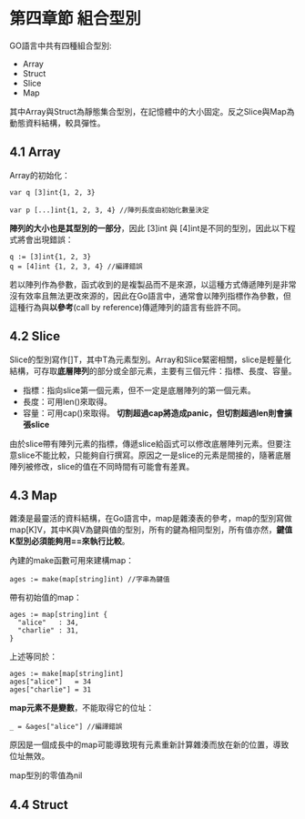 # 第四章節 組合型別
GO語言中共有四種組合型別:
- Array
- Struct
- Slice
- Map

其中Array與Struct為靜態集合型別，在記憶體中的大小固定。反之Slice與Map為動態資料結構，較具彈性。

## 4.1 Array
Array的初始化：
```
var q [3]int{1, 2, 3}

var p [...]int{1, 2, 3, 4} //陣列長度由初始化數量決定
```

**陣列的大小也是其型別的一部分**，因此 [3]int 與 [4]int是不同的型別，因此以下程式將會出現錯誤：
```
q := [3]int{1, 2, 3}
q = [4]int {1, 2, 3, 4} //編譯錯誤
```

若以陣列作為參數，函式收到的是複製品而不是來源，以這種方式傳遞陣列是非常沒有效率且無法更改來源的，因此在Go語言中，通常會以陣列指標作為參數，但這種行為與**以參考**(call by reference)傳遞陣列的語言有些許不同。

## 4.2 Slice
Slice的型別寫作[]T，其中T為元素型別。Array和Slice緊密相關，slice是輕量化結構，可存取**底層陣列**的部分或全部元素，主要有三個元件：指標、長度、容量。
- 指標：指向slice第一個元素，但不一定是底層陣列的第一個元素。
- 長度：可用len()來取得。
- 容量：可用cap()來取得。
**切割超過cap將造成panic，但切割超過len則會擴張slice**

由於slice帶有陣列元素的指標，傳遞slice給函式可以修改底層陣列元素。但要注意slice不能比較，只能夠自行撰寫。原因之一是slice的元素是間接的，隨著底層陣列被修改，slice的值在不同時間有可能會有差異。

## 4.3 Map
雜湊是最靈活的資料結構，在Go語言中，map是雜湊表的參考，map的型別寫做map[K]V，其中K與V為鍵與值的型別，所有的鍵為相同型別，所有值亦然，**鍵值K型別必須能夠用==來執行比較**。

內建的make函數可用來建構map：
```
ages := make(map[string]int) //字串為鍵值
```
帶有初始值的map：
```
ages := map[string]int {
  "alice"   : 34,
  "charlie" : 31,
}
```
上述等同於：
```
ages := make[map[string]int]
ages["alice"]   = 34
ages["charlie"] = 31
```

**map元素不是變數**，不能取得它的位址：
```
_ = &ages["alice"] //編譯錯誤
```
原因是一個成長中的map可能導致現有元素重新計算雜湊而放在新的位置，導致位址無效。

map型別的零值為nil

## 4.4 Struct
